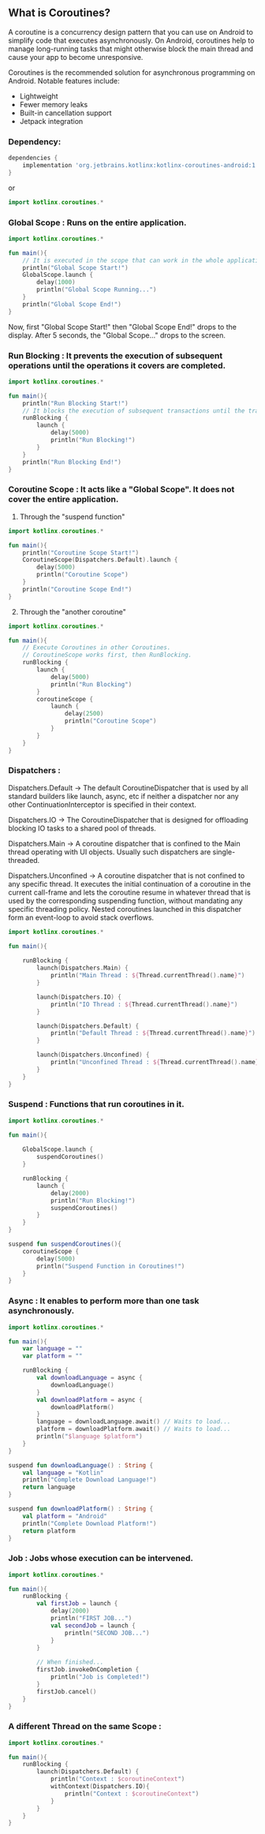 ## What is Coroutines?
<p>A coroutine is a concurrency design pattern that you can use on Android to simplify code that executes asynchronously. On Android, coroutines help to manage long-running tasks that might otherwise block the main thread and cause your app to become unresponsive.</p>

<p>Coroutines is the recommended solution for asynchronous programming on Android. Notable features include:</p>
<ul>
  <li>Lightweight</li>
  <li>Fewer memory leaks</li>
  <li>Built-in cancellation support</li>
  <li>Jetpack integration</li>
</ul>

### Dependency:
```gradle
dependencies {
    implementation 'org.jetbrains.kotlinx:kotlinx-coroutines-android:1.3.9'
}
```
or 
```kotlin
import kotlinx.coroutines.*
```

### Global Scope : Runs on the entire application.
```kotlin
import kotlinx.coroutines.*

fun main(){
    // It is executed in the scope that can work in the whole application.
    println("Global Scope Start!")
    GlobalScope.launch {
        delay(1000)
        println("Global Scope Running...")
    }
    println("Global Scope End!")
}
```
Now, first "Global Scope Start!" then "Global Scope End!" drops to the display. After 5 seconds, the "Global Scope..." drops to the screen.

### Run Blocking : It prevents the execution of subsequent operations until the operations it covers are completed.
```kotlin
import kotlinx.coroutines.*

fun main(){
    println("Run Blocking Start!")
    // It blocks the execution of subsequent transactions until the transactions it covers are completed.
    runBlocking {
        launch {
            delay(5000)
            println("Run Blocking!")
        }
    }
    println("Run Blocking End!")
}
```

### Coroutine Scope : It acts like a "Global Scope". It does not cover the entire application.
1. Through the "suspend function"
```kotlin
import kotlinx.coroutines.*

fun main(){
    println("Coroutine Scope Start!")
    CoroutineScope(Dispatchers.Default).launch {
        delay(5000)
        println("Coroutine Scope")
    }
    println("Coroutine Scope End!")
}
```
2. Through the "another coroutine"
```kotlin
import kotlinx.coroutines.*

fun main(){
    // Execute Coroutines in other Coroutines.
    // CoroutineScope works first, then RunBlocking.
    runBlocking {
        launch {
            delay(5000)
            println("Run Blocking")
        }
        coroutineScope {
            launch {
                delay(2500)
                println("Coroutine Scope")
            }
        }
    }
}
```

### Dispatchers : 
<p>Dispatchers.Default    -> The default CoroutineDispatcher that is used by all standard builders like launch, async, etc if neither a dispatcher nor any other                                  ContinuationInterceptor is specified in their context.</p>
<p>Dispatchers.IO         -> The CoroutineDispatcher that is designed for offloading blocking IO tasks to a shared pool of threads.</p>
<p>Dispatchers.Main       -> A coroutine dispatcher that is confined to the Main thread operating with UI objects. Usually such dispatchers are single-threaded.</p>
<p>Dispatchers.Unconfined -> A coroutine dispatcher that is not confined to any specific thread. It executes the initial continuation of a coroutine in the current                              call-frame and lets the coroutine resume in whatever thread that is used by the corresponding suspending function, without mandating                                any specific threading policy. Nested coroutines launched in this dispatcher form an event-loop to avoid stack overflows.</p>

```kotlin
import kotlinx.coroutines.*

fun main(){
    
    runBlocking {
        launch(Dispatchers.Main) {
            println("Main Thread : ${Thread.currentThread().name}")
        }

        launch(Dispatchers.IO) {
            println("IO Thread : ${Thread.currentThread().name}")
        }

        launch(Dispatchers.Default) {
            println("Default Thread : ${Thread.currentThread().name}")
        }

        launch(Dispatchers.Unconfined) {
            println("Unconfined Thread : ${Thread.currentThread().name}")
        }
    }
}
```

### Suspend : Functions that run coroutines in it.
```kotlin
import kotlinx.coroutines.*

fun main(){
    
    GlobalScope.launch {
        suspendCoroutines()
    }

    runBlocking {
        launch {
            delay(2000)
            println("Run Blocking!")
            suspendCoroutines()
        }
    }
}

suspend fun suspendCoroutines(){
    coroutineScope {
        delay(5000)
        println("Suspend Function in Coroutines!")
    }
}  
```
### Async : It enables to perform more than one task asynchronously.
```kotlin
import kotlinx.coroutines.*

fun main(){
    var language = ""
    var platform = ""

    runBlocking {
        val downloadLanguage = async {
            downloadLanguage()
        }
        val downloadPlatform = async {
            downloadPlatform()
        }
        language = downloadLanguage.await() // Waits to load...
        platform = downloadPlatform.await() // Waits to load...
        println("$language $platform")
    }
}

suspend fun downloadLanguage() : String {
    val language = "Kotlin"
    println("Complete Download Language!")
    return language
}

suspend fun downloadPlatform() : String {
    val platform = "Android"
    println("Complete Download Platform!")
    return platform
}
```

### Job : Jobs whose execution can be intervened.
```kotlin
import kotlinx.coroutines.*

fun main(){
    runBlocking {
        val firstJob = launch {
            delay(2000)
            println("FIRST JOB...")
            val secondJob = launch {
                println("SECOND JOB...")
            }
        }
        
        // When finished...
        firstJob.invokeOnCompletion {
            println("Job is Completed!")
        }
        firstJob.cancel()
    }
}
```
### A different Thread on the same Scope :
```kotlin
import kotlinx.coroutines.*

fun main(){
    runBlocking {
        launch(Dispatchers.Default) {
            println("Context : $coroutineContext")
            withContext(Dispatchers.IO){
                println("Context : $coroutineContext")
            }
        }
    }
}
```
